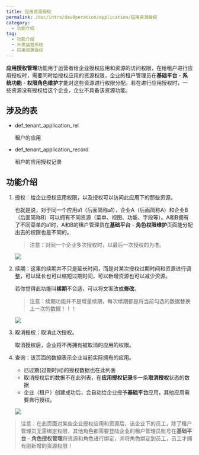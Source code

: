 ```yaml
---
title: 应用资源授权
permalink: /doc/intro/devOperation/application/应用资源授权
category:
  - 功能介绍
tag:
  - 功能介绍
  - 开发运营系统
  - 应用资源授权
---
```


**应用授权管理**功能用于运营者给企业授权应用和资源的访问权限，在给租户进行应用授权时，需要同时给授权应用的资源权限，企业的租户管理员在**基础平台** - **系统功能** - **权限角色维护**才能对这些资源进行权限分配。若在进行应用授权时，一些资源没有授权给这个企业，企业不具备该资源功能。

## 涉及的表

- def_tenant_application_rel

  租户的应用

- def_tenant_application_record

  租户的应用授权记录

## 功能介绍

1. 授权：给企业授权应用权限，以及授权可以访问此应用下的那些资源。

   也就是说，对于同一个应用a1（后面简称a1），企业A（后面简称A）和企业B（后面简称B）可以拥有不同资源（菜单、视图、功能、字段等）。A和B拥有了不同菜单的a1时，A和B的租户管理员在**基础平台** - **角色权限维护**页面能分配出去的权限也是不同的。

   > 注意：对同一个企业多次授权时，以最后一次授权的为准。

   ![](/images/intro/操作_应用授权管理_应用授权.png)

2. 续期：这里的续期并不只是延长时间，而是对某次授权过期时间和资源进行调整，可以延长也可以缩短过期时间，可以新增资源也可以减少资源。

   若你觉得此功能叫**续期**不合适，可以将文案改成**修改**。

   > 注意：续期功能并不是增量续期，每次续期都是将当前勾选的数据替换上一次的数据！！！

   ![](/images/intro/操作_应用授权管理_续期.png)

3. 取消授权：取消此次授权。

   取消授权后，企业将不再拥有被取消的应用的权限。

4. 查询：该页面的数据表示企业当前实际拥有的应用。

   - 已过期(过期时间)的授权数据也在此列表
   - 取消授权后的数据不在此列表，在**应用授权记录**多一条**取消授权**状态的数据
   - 企业（租户）创建成功后，会自动给企业授予**基础平台**应用，其他应用需要自行授权。

   ![](/images/intro/操作_应用授权管理_查询.png)



> 注意：在此页面对某些企业授权应用和资源后，该企业下的员工，除了租户管理员无需绑定权限，其他角色都需要登陆企业的租户管理员账号在**基础平台** - **角色授权管理**将资源和角色进行绑定，并将角色绑定到员工，员工才拥有刚新增的资源权限！
